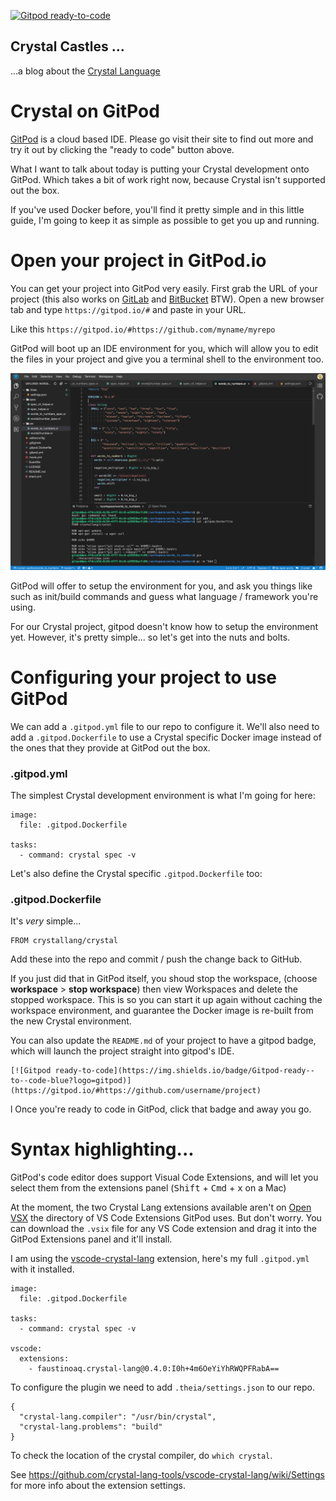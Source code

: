 [![Gitpod ready-to-code](https://img.shields.io/badge/Gitpod-ready--to--code-blue?logo=gitpod)](https://gitpod.io/#https://github.com/crystal-castles/crystal-castles.github.io)


## Crystal Castles ...
...a blog about the [Crystal Language](https://crystal-language.org)



# Crystal on GitPod

[GitPod](https://gitpod.io) is a cloud based IDE.  Please go visit their site to find out more and try it out by clicking the "ready to code" button above.

What I want to talk about today is putting your Crystal development onto GitPod.  Which takes a bit of work right now, because Crystal isn't supported out the box.

If you've used Docker before, you'll find it pretty simple and in this little guide, I'm going to keep it as simple as possible to get you up and running.

# Open your project in GitPod.io

You can get your project into GitPod very easily.  First grab the URL of your project (this also works on [GitLab](https://gitlab.com) and [BitBucket](https://bitbucket.com) BTW).  Open a new browser tab and type `https://gitpod.io/#` and paste in your URL.

Like this `https://gitpod.io/#https://github.com/myname/myrepo`

GitPod will boot up an IDE environment for you, which will allow you to edit the files in your project and give you a terminal shell to the environment too.

![](images/git-pod-crystal-code.png)

GitPod will offer to setup the environment for you, and ask you things like such as init/build commands and guess what language / framework you're using.

For our Crystal project, gitpod doesn't know how to setup the environment yet.  However, it's pretty simple... so let's get into the nuts and bolts.

# Configuring your project to use GitPod

We can add a `.gitpod.yml` file to our repo to configure it.  We'll also need to add a `.gitpod.Dockerfile` to use a Crystal specific Docker image instead of the ones that they provide at GitPod out the box.

### .gitpod.yml

The simplest Crystal development environment is what I'm going for here:

```
image:
  file: .gitpod.Dockerfile

tasks:
  - command: crystal spec -v
```

Let's also define the Crystal specific `.gitpod.Dockerfile` too:

### .gitpod.Dockerfile

It's _very_ simple...

```
FROM crystallang/crystal
```

Add these into the repo and commit / push the change back to GitHub.

If you just did that in GitPod itself, you shoud stop the workspace, (choose **workspace** > **stop workspace**) then view Workspaces and delete the stopped workspace.  This is so you can start it up again without caching the workspace environment, and guarantee the Docker image is re-built from the new Crystal environment.

You can also update the `README.md` of your project to have a gitpod badge, which will launch the project straight into gitpod's IDE. 

```
[![Gitpod ready-to-code](https://img.shields.io/badge/Gitpod-ready--to--code-blue?logo=gitpod)](https://gitpod.io/#https://github.com/username/project)
```
l
Once you're ready to code in GitPod, click that badge and away you go.

# Syntax highlighting...

GitPod's code editor does support Visual Code Extensions, and will let you select them from the extensions panel (<kbd>Shift</kbd> + <kbd>Cmd</kbd> + <kbd>x</kbd> on a Mac)

At the moment, the two Crystal Lang extensions available aren't on [Open VSX](https://open-vsx.org) the directory of VS Code Extensions GitPod uses.  But don't worry. You can download the `.vsix` file for any VS Code extension and drag it into the GitPod Extensions panel and it'll install.

I am using the [vscode-crystal-lang]() extension, here's my full `.gitpod.yml` with it installed.

```
image:
  file: .gitpod.Dockerfile

tasks:
  - command: crystal spec -v

vscode:
  extensions:
    - faustinoaq.crystal-lang@0.4.0:I0h+4m6OeYiYhRWQPFRabA==
```

To configure the plugin we need to add `.theia/settings.json` to our repo.

```
{
  "crystal-lang.compiler": "/usr/bin/crystal",
  "crystal-lang.problems": "build"
}
```

To check the location of the crystal compiler, do `which crystal`.

See https://github.com/crystal-lang-tools/vscode-crystal-lang/wiki/Settings for more info about the extension settings.
